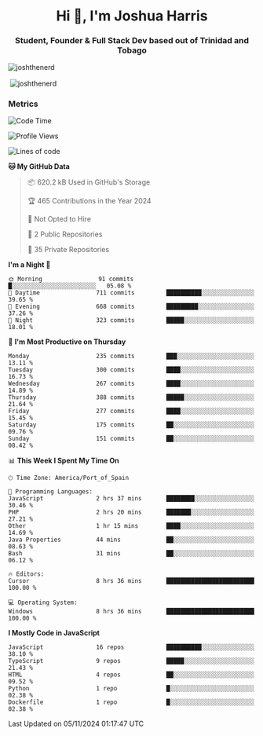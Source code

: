 <h1 align="center">Hi 👋, I'm Joshua Harris</h1>
<h3 align="center">Student, Founder & Full Stack Dev based out of Trinidad and Tobago</h3>

<p align="left"> <img src="https://komarev.com/ghpvc/?username=JoshTheDeveloperr" alt="joshthenerd" /> </p>

<p>&nbsp;<img align="center" src="https://github-readme-stats.vercel.app/api?username=JoshTheDeveloperr&show_icons=true&count_private=true" alt="joshthenerd" /></p>

### Metrics

<!--START_SECTION:waka-->
![Code Time](http://img.shields.io/badge/Code%20Time-1%2C006%20hrs%2047%20mins-blue)

![Profile Views](http://img.shields.io/badge/Profile%20Views-0-blue)

![Lines of code](https://img.shields.io/badge/From%20Hello%20World%20I%27ve%20Written-3.6%20million%20lines%20of%20code-blue)

**🐱 My GitHub Data** 

> 📦 620.2 kB Used in GitHub's Storage 
 > 
> 🏆 465 Contributions in the Year 2024
 > 
> 🚫 Not Opted to Hire
 > 
> 📜 2 Public Repositories 
 > 
> 🔑 35 Private Repositories 
 > 
**I'm a Night 🦉** 

```text
🌞 Morning                91 commits          █░░░░░░░░░░░░░░░░░░░░░░░░   05.08 % 
🌆 Daytime                711 commits         ██████████░░░░░░░░░░░░░░░   39.65 % 
🌃 Evening                668 commits         █████████░░░░░░░░░░░░░░░░   37.26 % 
🌙 Night                  323 commits         █████░░░░░░░░░░░░░░░░░░░░   18.01 % 
```
📅 **I'm Most Productive on Thursday** 

```text
Monday                   235 commits         ███░░░░░░░░░░░░░░░░░░░░░░   13.11 % 
Tuesday                  300 commits         ████░░░░░░░░░░░░░░░░░░░░░   16.73 % 
Wednesday                267 commits         ████░░░░░░░░░░░░░░░░░░░░░   14.89 % 
Thursday                 388 commits         █████░░░░░░░░░░░░░░░░░░░░   21.64 % 
Friday                   277 commits         ████░░░░░░░░░░░░░░░░░░░░░   15.45 % 
Saturday                 175 commits         ██░░░░░░░░░░░░░░░░░░░░░░░   09.76 % 
Sunday                   151 commits         ██░░░░░░░░░░░░░░░░░░░░░░░   08.42 % 
```


📊 **This Week I Spent My Time On** 

```text
🕑︎ Time Zone: America/Port_of_Spain

💬 Programming Languages: 
JavaScript               2 hrs 37 mins       ████████░░░░░░░░░░░░░░░░░   30.46 % 
PHP                      2 hrs 20 mins       ███████░░░░░░░░░░░░░░░░░░   27.21 % 
Other                    1 hr 15 mins        ████░░░░░░░░░░░░░░░░░░░░░   14.69 % 
Java Properties          44 mins             ██░░░░░░░░░░░░░░░░░░░░░░░   08.63 % 
Bash                     31 mins             ██░░░░░░░░░░░░░░░░░░░░░░░   06.12 % 

🔥 Editors: 
Cursor                   8 hrs 36 mins       █████████████████████████   100.00 % 

💻 Operating System: 
Windows                  8 hrs 36 mins       █████████████████████████   100.00 % 
```

**I Mostly Code in JavaScript** 

```text
JavaScript               16 repos            ██████████░░░░░░░░░░░░░░░   38.10 % 
TypeScript               9 repos             █████░░░░░░░░░░░░░░░░░░░░   21.43 % 
HTML                     4 repos             ██░░░░░░░░░░░░░░░░░░░░░░░   09.52 % 
Python                   1 repo              █░░░░░░░░░░░░░░░░░░░░░░░░   02.38 % 
Dockerfile               1 repo              █░░░░░░░░░░░░░░░░░░░░░░░░   02.38 % 
```




 Last Updated on 05/11/2024 01:17:47 UTC
<!--END_SECTION:waka-->
